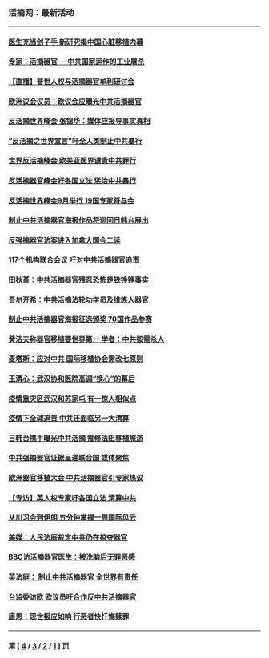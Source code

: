 ### 活摘网：最新活动
---
#### [医生充当刽子手 新研究揭中国心脏移植内幕](../../pages/nf5883/n13772291.md?10260430) 
#### [专家：活摘器官──中共国家运作的工业屠杀](../../pages/nf5883/n13761178.md?10260430) 
#### [【直播】普世人权与活摘器官牟利研讨会](../../pages/nf5883/n13425146.md?10260430) 
#### [欧洲议会议员：欧议会应曝光中共活摘器官](../../pages/nf5883/n13336571.md?10260430) 
#### [反活摘世界峰会 张锦华：媒体应报导事实真相](../../pages/nf5883/n13278502.md?10260430) 
#### [“反活摘之世界宣言”吁全人类制止中共暴行](../../pages/nf5883/n13259730.md?10260430) 
#### [世界反活摘峰会 欧美亚医界谴责中共罪行](../../pages/nf5883/n13253550.md?10260430) 
#### [反活摘器官峰会吁各国立法 惩治中共暴行](../../pages/nf5883/n13245052.md?10260430) 
#### [反活摘世界峰会9月举行 19国专家将与会](../../pages/nf5883/n13201492.md?10260430) 
#### [制止中共活摘器官海报作品将巡回日韩台展出](../../pages/nf5883/n13177791.md?10260430) 
#### [反强摘器官法案进入加拿大国会二读](../../pages/nf5883/n13033450.md?10260430) 
#### [117个机构联合会议 吁对中共活摘器官追责](../../pages/nf5883/n12775087.md?10260430) 
#### [田秋堇：中共活摘器官残忍恐怖是铁铮铮事实](../../pages/nf5883/n12702148.md?10260430) 
#### [吾尔开希：中共活摘法轮功学员及维族人器官](../../pages/nf5883/n12693197.md?10260430) 
#### [制止中共活摘器官海报征选颁奖 70国作品参赛](../../pages/nf5883/n12692050.md?10260430) 
#### [黄洁夫称器官移植要世界第一 学者：中共按需杀人](../../pages/nf5883/n12572329.md?10260430) 
#### [麦塔斯：应对中共 国际移植协会需改七原则](../../pages/nf5883/n12514711.md?10260430) 
#### [玉清心：武汉协和医院高调“换心”的幕后](../../pages/nf5883/n12298730.md?10260430) 
#### [疫情重灾区武汉和苏家屯 有一惊人相似点](../../pages/nf5883/n12150824.md?10260430) 
#### [疫情下全球追责 中共还面临另一大清算](../../pages/nf5883/n12070397.md?10260430) 
#### [日韩台携手曝光中共活摘 推修法阻移植旅游](../../pages/nf5883/n11712046.md?10260430) 
#### [中共强摘器官证据呈递联合国 媒体聚焦](../../pages/nf5883/n11546426.md?10260430) 
#### [欧洲器官移植大会 中共活摘器官引专家热议](../../pages/nf5883/n11539095.md?10260430) 
#### [【专访】英人权专家吁各国立法 清算中共](../../pages/nf5883/n11367315.md?10260430) 
#### [从川习会到伊朗 五分钟掌握一周国际风云](../../pages/nf5883/n11338520.md?10260430) 
#### [美媒：人民法庭裁定中共仍在掠夺器官](../../pages/nf5883/n11334897.md?10260430) 
#### [BBC访活摘器官医生：被洗脑后无罪恶感](../../pages/nf5883/n11335935.md?10260430) 
#### [英法庭： 制止中共活摘器官 全世界有责任](../../pages/nf5883/n11330691.md?10260430) 
#### [台监委访欧 欧议员吁合作反中共活摘器官](../../pages/nf5883/n11109190.md?10260430) 
#### [唐恩：现世报应如响 行恶者快忏悔赎罪](../../pages/nf5883/n11104016.md?10260430) 

---
#### 第 [ [4](./4.md?10260430) / [3](./3.md?10260430) / [2](./2.md?10260430) / [1](./1.md?10260430) ] 页
